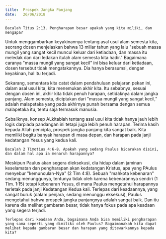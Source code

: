```yaml
---
title:  Prospek Jangka Panjang
date:   26/06/2018
---
```


`Bacalah Titus 2:13. Pengharapan besar apakah yang kita miliki, dan mengapa?`

Untuk menggambarkan keyakinannya tentang asal usul alam semesta kita, seorang dosen menjelaskan bahwa 13 miliar tahun yang lalu "sebuah massa mungil yang sangat kecil muncul keluar dari ketiadaan, dan massa itu meledak dan dari ledakan itulah alam semesta kita hadir." Bagaimana caranya "massa mungil yang sangat kecil" ini bisa keluar dari ketiadaan, dosen tersebut tidak mengatakannya. Dia hanya berasumsi, dengan keyakinan, hal itu terjadi.

Sekarang, sementara kita catat dalam pendahuluan pelajaran pekan ini, dalam asal usul kita, kita menemukan akhir kita. Itu sebabnya, sesuai dengan dosen ini, akhir kita tidak penuh harapan, setidaknya dalam jangka panjang. Alam semesta, diciptakan dari "massa mungil yang sangat kecil," adalah malapetaka yang pada akhirnya punah bersama dengan semua malapetaka itu, tentu saja termasuk manusia.

Sebaliknya, konsep ALkitabiah tentang asal usul kita tidak hanya jauh lebih logis darpiada pandangan ini tetapi juga lebih penuh harapan. Terima kasih kepada Allah pencipta, prospek jangka panjang kita sangat baik. Kita memiliki begitu banyak harapan di masa depan, dan harapan pada janji kedatangan Yesus yang kedua kali.

`Bacalah 2 Timotius 4:6-8. Apakah yang sedang Paulus bicarakan disini, dan dalam hal apa ia menaruh harapannya?`

Meskipun Paulus akan segera dieksekusi, dia hidup dalam jaminan keselamatan dan pengharapan akan kedatangan Kristus, apa yang PAulus menyebur "kemunculan-Nya" (2 Tim 4:8). Sebuah "mahkota kebenaran" sedang menunggunya, tentunya tidak oleh karena kebenarannya sendiri (1 Tim. 1:15) tetapi kebenaran Yesus, di mana Paulus mengetahui harapannya terletak pada janji Kedatangan Kedua kali. Terlepas dari keadaannya, yang sangat buruk (dalam penjara, sedang menunggu eksekusi), Paulus mengetahui bahwa prospek jangka panjangnya adalah sangat baik. Dan itu karena dia melihat gambaran besar, tidak hanya fokus pada apa keadaan yang segera terjadi.

`Terlepas dari keadaan Anda, bagaimana Anda bisa memiliki pengharapan yang sama seperti yang dimiliki oleh Paulus? Bagaimanakah kita dapat melihat kepada gambaran besar dan harapan yang ditawarkannya kepada kita?`